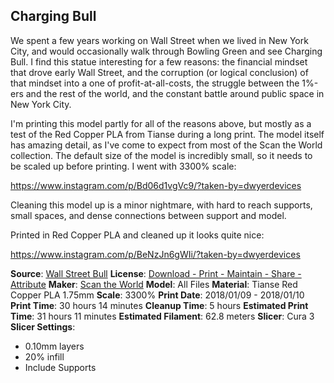 ## Charging Bull

We spent a few years working on Wall Street when we lived in New York City, and would occasionally
walk through Bowling Green and see Charging Bull. I find this statue interesting for a few reasons: the 
financial mindset that drove early Wall Street, and the corruption (or logical conclusion) of that mindset
into a one of profit-at-all-costs, the struggle between the 1%-ers and the rest of the world, and the
constant battle around public space in New York City. 

I'm printing this model partly for all of the reasons above, but mostly as a test of the Red Copper PLA from
Tianse during a long print. The model itself has amazing detail, as I've come to expect from most of the Scan the World collection.
The default size of the model is incredibly small, so it needs to be scaled up before printing. I went with
3300% scale:

https://www.instagram.com/p/Bd06d1vgVc9/?taken-by=dwyerdevices

Cleaning this model up is a minor nightmare, with hard to reach supports, small spaces, and dense connections
between support and model.

Printed in Red Copper PLA and cleaned up it looks quite nice:

https://www.instagram.com/p/BeNzJn6gWIi/?taken-by=dwyerdevices


**Source**: [Wall Street Bull](https://www.myminifactory.com/object/charging-bull-sculpture-in-new-york-city-1872) 
**License**: [Download - Print - Maintain - Share - Attribute](https://www.myminifactory.com/object/charging-bull-sculpture-in-new-york-city-1872)
**Maker**: [Scan the World](https://www.myminifactory.com/users/Scan%20The%20World)
**Model**: All Files
**Material**: Tianse Red Copper PLA 1.75mm
**Scale**: 3300%
**Print Date**: 2018/01/09 - 2018/01/10
**Print Time**: 30 hours 14 minutes
**Cleanup Time**: 5 hours
**Estimated Print Time**: 31 hours 11 minutes
**Estimated Filament**: 62.8 meters
**Slicer**: Cura 3
**Slicer Settings**:

 - 0.10mm layers
 - 20% infill
 - Include Supports